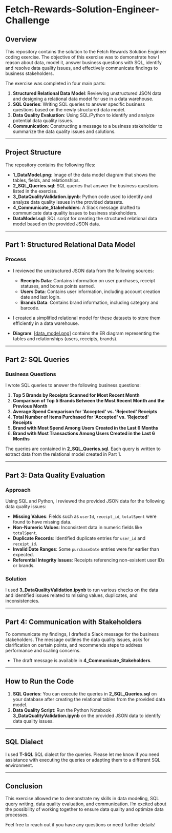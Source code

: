 # Fetch-Rewards-Solution-Engineer-Challenge

## Overview

This repository contains the solution to the Fetch Rewards Solution Engineer coding exercise. The objective of this exercise was to demonstrate how I reason about data, model it, answer business questions with SQL, identify and resolve data quality issues, and effectively communicate findings to business stakeholders.

The exercise was completed in four main parts:

1. **Structured Relational Data Model**: Reviewing unstructured JSON data and designing a relational data model for use in a data warehouse.
2. **SQL Queries**: Writing SQL queries to answer specific business questions based on the newly structured data model.
3. **Data Quality Evaluation**: Using SQL/Python to identify and analyze potential data quality issues.
4. **Communication**: Constructing a message to a business stakeholder to summarize the data quality issues and solutions.

---

## Project Structure

The repository contains the following files:

- **1_DataModel.png**: Image of the data model diagram that shows the tables, fields, and relationships.
- **2_SQL_Queries.sql**: SQL queries that answer the business questions listed in the exercise.
- **3_DataQualityValidation.ipynb**: Python code used to identify and analyze data quality issues in the provided datasets.
- **4_Communicate_Stakeholders**: A Slack message drafted to communicate data quality issues to business stakeholders.
- **DataModel.sql**: SQL script for creating the structured relational data model based on the provided JSON data.

---

## Part 1: Structured Relational Data Model

### Process

- I reviewed the unstructured JSON data from the following sources:
  - **Receipts Data**: Contains information on user purchases, receipt statuses, and bonus points earned.
  - **Users Data**: Contains user information, including account creation date and last login.
  - **Brands Data**: Contains brand information, including category and barcode.

- I created a simplified relational model for these datasets to store them efficiently in a data warehouse.

- **Diagram**: [[data_model.png](https://github.com/naman02602/Fetch-Rewards-Solution-Engineer-Challenge/blob/main/1_DataModel.png)] contains the ER diagram representing the tables and relationships (users, receipts, brands).

---

## Part 2: SQL Queries

### Business Questions

I wrote SQL queries to answer the following business questions:

1. **Top 5 Brands by Receipts Scanned for Most Recent Month**
2. **Comparison of Top 5 Brands Between the Most Recent Month and the Previous Month**
3. **Average Spend Comparison for 'Accepted' vs. 'Rejected' Receipts**
4. **Total Number of Items Purchased for 'Accepted' vs. 'Rejected' Receipts**
5. **Brand with Most Spend Among Users Created in the Last 6 Months**
6. **Brand with Most Transactions Among Users Created in the Last 6 Months**

The queries are contained in **2_SQL_Queries.sql**. Each query is written to extract data from the relational model created in Part 1.

---

## Part 3: Data Quality Evaluation

### Approach

Using SQL and Python, I reviewed the provided JSON data for the following data quality issues:

- **Missing Values**: Fields such as `userId`, `receipt_id`, `totalSpent` were found to have missing data.
- **Non-Numeric Values**: Inconsistent data in numeric fields like `totalSpent`.
- **Duplicate Records**: Identified duplicate entries for `user_id` and `receipt_id`.
- **Invalid Date Ranges**: Some `purchaseDate` entries were far earlier than expected.
- **Referential Integrity Issues**: Receipts referencing non-existent user IDs or brands.

### Solution

I used **3_DataQualityValidation.ipynb** to run various checks on the data and identified issues related to missing values, duplicates, and inconsistencies.

---

## Part 4: Communication with Stakeholders

To communicate my findings, I drafted a Slack message for the business stakeholders. The message outlines the data quality issues, asks for clarification on certain points, and recommends steps to address performance and scaling concerns.

- The draft message is available in **4_Communicate_Stakeholders**.

---

## How to Run the Code

1. **SQL Queries**: You can execute the queries in **2_SQL_Queries.sql** on your database after creating the relational tables from the provided data model.
2. **Data Quality Script**: Run the Python Notebook **3_DataQualityValidation.ipynb** on the provided JSON data to identify data quality issues.

---

## SQL Dialect

I used **T-SQL** SQL dialect for the queries. Please let me know if you need assistance with executing the queries or adapting them to a different SQL environment.

---

## Conclusion

This exercise allowed me to demonstrate my skills in data modeling, SQL query writing, data quality evaluation, and communication. I’m excited about the possibility of working together to ensure data quality and optimize data processes.

Feel free to reach out if you have any questions or need further details!
